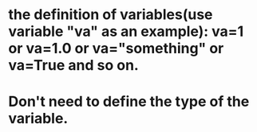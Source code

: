 # the definition of variables(use variable "va" as an example):  va=1 or va=1.0 or va="something" or va=True and so on.
# Don't need to define the type of the variable.
